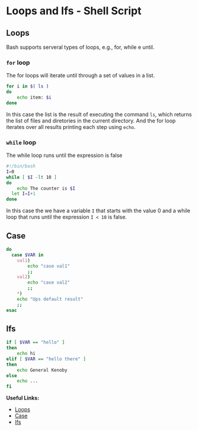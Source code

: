 # Loops and Ifs - Shell Script

## Loops

Bash  supports serveral types of loops, e.g., for, while e until.

### `for` loop

The for loops will iterate until through a set of values in a list.

```bash
for i in $( ls )
do
	echo item: $i
done
```

In this case the list is the result of executing the command `ls`, which returns the list of files and diretories in the current directory. And the for loop iterates over all results printing each step using `echo`. 

### `while` loop

The while loop runs until the expression is false

```bash
#!/bin/bash 
I=0
while [ $I -lt 10 ]
do
	echo The counter is $I
  let I=I+1 
done
```

In this case the we have a variable `I` that starts with the value 0 and a while loop that runs until the expression `I < 10` is false. 

## Case

```bash
do
  case $VAR in
	val1)
		echo "case val1"
		;;
	val2)
		echo "case val2"
		;;
	*)
	echo "Ups default result"
	;;
esac
```

## Ifs

```bash
if [ $VAR == "hello" ]
then
	echo hi
elif [ $VAR == "hello there" ]
then
	echo General Kenoby
else
	echo ...
fi
```

**Useful Links:**

* [Loops](https://www.shellscript.sh/loops.html)
* [Case](https://www.shellscript.sh/case.html)
* [Ifs](https://ryanstutorials.net/bash-scripting-tutorial/bash-if-statements.php)